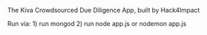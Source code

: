 The Kiva Crowdsourced Due Diligence App, built by Hack4Impact

Run via:
	1) run mongod
	2) run node app.js or nodemon app.js